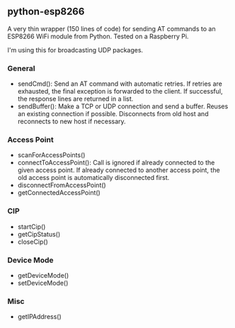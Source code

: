 ## python-esp8266

A very thin wrapper (150 lines of code) for sending AT commands to an ESP8266 WiFi module from Python. Tested on a Raspberry Pi.

I'm using this for broadcasting UDP packages.

### General

- sendCmd(): Send an AT command with automatic retries. If retries are exhausted, the final exception is forwarded to the client. If successful, the response lines are returned in a list.
- sendBuffer(): Make a TCP or UDP connection and send a buffer. Reuses an existing connection if possible. Disconnects from old host and reconnects to new host if necessary.

### Access Point
- scanForAccessPoints()
- connectToAccessPoint(): Call is ignored if already connected to the given access point. If already connected to another access point, the old access point is automatically disconnected first.
- disconnectFromAccessPoint()
- getConnectedAccessPoint()

### CIP

- startCip()
- getCipStatus()
- closeCip()

### Device Mode

- getDeviceMode()
- setDeviceMode()

### Misc
- getIPAddress()
